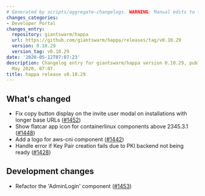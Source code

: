 ```yaml
---
# Generated by scripts/aggregate-changelogs. WARNING: Manual edits to this files will be overwritten.
changes_categories:
- Developer Portal
changes_entry:
  repository: giantswarm/happa
  url: https://github.com/giantswarm/happa/releases/tag/v0.10.29
  version: 0.10.29
  version_tag: v0.10.29
date: '2020-05-12T07:07:23'
description: Changelog entry for giantswarm/happa version 0.10.29, published on 12
  May 2020, 07:07.
title: happa release v0.10.29
---
```


## What's changed
- Fix copy button display on the invite user modal on installations with longer base URLs ([#1452](https://github.com/giantswarm/happa/pull/1452))
- Show flatcar app icon for containerlinux components above 2345.3.1 ([#1448](https://github.com/giantswarm/happa/pull/1448))
- Add a logo for aws-cni component ([#1442](https://github.com/giantswarm/happa/pull/1442))
- Handle error if Key Pair creation fails due to PKI backend not being ready ([#1428](https://github.com/giantswarm/happa/pull/1428))

## Development changes

- Refactor the 'AdminLogin' component ([#1453](https://github.com/giantswarm/happa/pull/1453))
